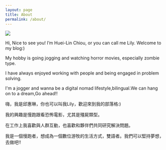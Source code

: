 ```yaml
---
layout: page
title: About
permalink: /about/
---
```


![](https://i.imgur.com/BDO6ekJ.png)



Hi, Nice to see you! I’m Huei-Lin Chiou, or you can call me Lily. Welcome to my blog:)

My hobby is going jogging and watching horror movies, especially zombie type.

I have always enjoyed working with people and being engaged in problem solving.

I'm a jogger and wanna be a digital nomad lifestyle,bilingual.We can hang on to a dream,Go ahead!!

嗨，我是邱惠琳，你也可以叫我Lily，歡迎來到我的部落格:)

我的興趣是慢跑跟看恐怖電影，尤其是殭屍類型。

在工作上我喜歡與人群互動，也喜歡和夥伴們共同研究解決問題。

我是一個慢跑者，想成為一個數位游牧的生活方式，雙語者。我們可以堅持夢想，去做吧!!



 